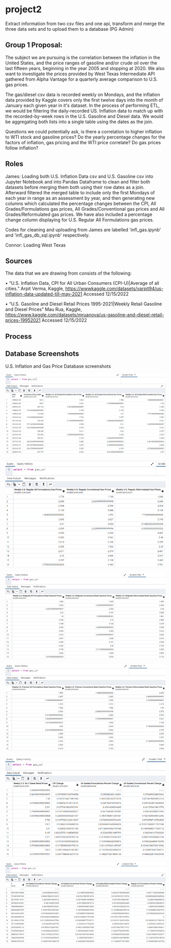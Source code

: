 # project2

Extract information from two csv files and one api, transform and merge the three data sets and to upload them to a database (PG Admin)

## Group 1 Proposal:

The subject we are pursuing is the correlation between the inflation in the United States, and the price ranges of gasoline and/or crude oil over the last fifteen years, beginning in the year 2005 and stopping at 2020. We also want to investigate the prices provided by West Texas Intermediate API gathered from Alpha Vantage for a quarterly average comparison to U.S. gas prices.

The gas/diesel csv data is recorded weekly on Mondays, and the inflation data provided by Kaggle covers only the first twelve days into the month of January each given year in it's dataset.
In the process of performing ETL, we would be filtering the daily-recorded US. Inflation data to match up with the recorded-by-week rows in the U.S. Gasoline and Diesel data. We would be aggregating both lists into a single table using the dates as the join. 

Questions we could potentially ask, is there a correlation to higher inflation to WTI stock and gasoline prices? Do the yearly percentage changes for the factors of inflation, gas pricing and the WTI price correlate? Do gas prices follow inflation?

## Roles
James: Loading both U.S. Inflation Data csv and U.S. Gasoline csv into Jupyter Notebook and into Pandas Dataframe to clean and filter both datasets before merging them both using their row dates as a join. Afterward filtered the merged table to include only the first Mondays of each year in range as an assessment by year, and then generating new columns which calculated the percentage changes between the CPI, All Grades/Formulations gas prices, All Grades/Conventional gas prices and All Grades/Reformulated gas prices. We have also included a percentage change column displaying for U.S. Regular All Formulations gas prices. 

Codes for cleaning and uploading from James are labelled 'infl_gas.ipynb' and 'infl_gas_db_sql.ipynb' respectively. 


Connor: Loading West Texas 



## Sources

The data that we are drawing from consists of the following:

•	“U.S. Inflation Data, CPI for All Urban Consumers (CPI-U)|Average of all cities.” Arpit Verma, Kaggle, https://wwwkaggle.com/datasets/varpit94/us-inflation-data-updated-till-may-2021 Accessed 12/15/2022

•	“U.S. Gasoline and Diesel Retail Prices 1995-2021|Weekly Retail Gasoline and Diesel Prices” Mau Rua, Kaggle,                                                                 https://www.kaggle.com/datasets/mruanova/us-gasoline-and-diesel-retail-prices-19952021
Accessed 12/15/2022


## Process





## Database Screenshots


U.S. Inflation and Gas Price Database screenshots

![First Screehshot of gas_cpi database table](database_screenshots/gas_cpi_db_screenshot1.png)



![Second Screehshot of gas_cpi database table](database_screenshots/gas_cpi_db_screenshot2.png)




![Third Screehshot of gas_cpi database table](database_screenshots/gas_cpi_db_screenshot3.png)




![Fourth Screehshot of gas_cpi database table](database_screenshots/gas_cpi_db_screenshot4.png)




![Fifth Screehshot of gas_cpi database table](database_screenshots/gas_cpi_db_screenshot5.png)




![Sixth Screehshot of gas_cpi database table](database_screenshots/gas_cpi_db_screenshot6.png)

